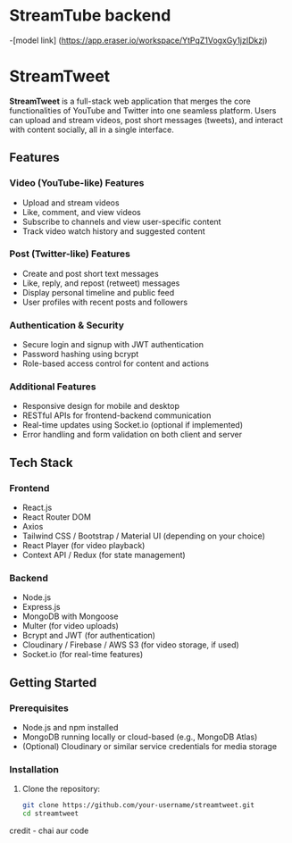 # StreamTube backend

-[model link] (https://app.eraser.io/workspace/YtPqZ1VogxGy1jzIDkzj)

# StreamTweet

**StreamTweet** is a full-stack web application that merges the core functionalities of YouTube and Twitter into one seamless platform. Users can upload and stream videos, post short messages (tweets), and interact with content socially, all in a single interface.

## Features

### Video (YouTube-like) Features
- Upload and stream videos
- Like, comment, and view videos
- Subscribe to channels and view user-specific content
- Track video watch history and suggested content

### Post (Twitter-like) Features
- Create and post short text messages
- Like, reply, and repost (retweet) messages
- Display personal timeline and public feed
- User profiles with recent posts and followers

### Authentication & Security
- Secure login and signup with JWT authentication
- Password hashing using bcrypt
- Role-based access control for content and actions

### Additional Features
- Responsive design for mobile and desktop
- RESTful APIs for frontend-backend communication
- Real-time updates using Socket.io (optional if implemented)
- Error handling and form validation on both client and server

## Tech Stack

### Frontend
- React.js
- React Router DOM
- Axios
- Tailwind CSS / Bootstrap / Material UI (depending on your choice)
- React Player (for video playback)
- Context API / Redux (for state management)

### Backend
- Node.js
- Express.js
- MongoDB with Mongoose
- Multer (for video uploads)
- Bcrypt and JWT (for authentication)
- Cloudinary / Firebase / AWS S3 (for video storage, if used)
- Socket.io (for real-time features)

## Getting Started

### Prerequisites
- Node.js and npm installed
- MongoDB running locally or cloud-based (e.g., MongoDB Atlas)
- (Optional) Cloudinary or similar service credentials for media storage

### Installation

1. Clone the repository:
   ```bash
   git clone https://github.com/your-username/streamtweet.git
   cd streamtweet


credit - chai aur code
